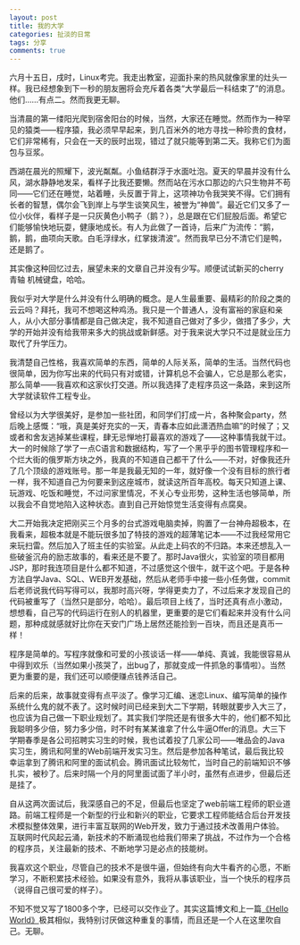 ```yaml
---
layout: post
title: 我的大学
categories: 扯淡的日常
tags: 分享
comments: true
---
```


六月十五日，戌时，Linux考完。我走出教室，迎面扑来的热风就像家里的灶头一样。我已经想象到下一秒的朋友圈将会充斥着各类“大学最后一科结束了”的消息。他们……有点二。然而我更无聊。

当清晨的第一缕阳光爬到宿舍阳台的时候，当然，大家还在睡觉。然而作为一种罕见的猿类——程序猿，我必须早早起来，到几百米外的地方寻找一种珍贵的食材，它们非常稀有，只会在一天的辰时出现，错过了就只能等到第二天。我称它们为面包与豆浆。

西湖在晨光的照耀下，波光粼粼。小鱼结群浮于水面吐泡。夏天的早晨并没有什么风，湖水静静地发呆，看样子比我还要懒。然而站在污水口那边的六只生物并不苟同——它们还在睡觉，站着睡，头反置于背上，这项神功令我哭笑不得。它们拥有长者的智慧，偶尔会飞到岸上与学生谈笑风生，被誉为“神兽”。最近它们又多了一位小伙伴，看样子是一只灰黄色小鸭子（鹅？），总是跟在它们屁股后面。希望它们能够愉快地玩耍，健康地成长。有人为此做了一首诗，后来广为流传：“鹅，鹅，鹅，曲项向天歌。白毛浮绿水，红掌拨清波”。然而我早已分不清它们是鸭，还是鹅了。



其实像这种回忆过去，展望未来的文章自己并没有少写。顺便试试新买的cherry 青轴 机械键盘，哈哈。

 我似乎对大学是什么并没有什么明确的概念。是人生最重要、最精彩的阶段之类的云云吗？拜托，我可不想喝这种鸡汤。我只是一个普通人，没有富裕的家庭和亲人，从小大部分事情都是自己做决定，我不知道自己做对了多少，做措了多少，大学的开始并没有给我带来多大的挑战或新鲜感。对于我来说大学只不过是就业压力取代了升学压力。

我清楚自己性格，我喜欢简单的东西，简单的人际关系，简单的生活。当然代码也很简单，因为你写出来的代码只有对或错，计算机总不会骗人，它总是那么老实，那么简单——我喜欢和这家伙打交道。所以我选择了走程序员这一条路，来到这所大学就读软件工程专业。

曾经以为大学很美好，是参加一些社团，和同学们打成一片，各种聚会party，然后晚上感慨：“哦，真是美好充实的一天，青春本应如此潇洒热血嘛”的时候了；又或者和舍友逃掉某些课程，肆无忌惮地打最喜欢的游戏了——这种事情我就干过。大一的时候除了学了一点C语言和数据结构，写了一个黑乎乎的图书管理程序和一个烂大街的俄罗斯方块之外，我真的不知道自己都干了什么——不对，好像我还升了几个顶级的游戏账号。那一年是我最无知的一年，就好像一个没有目标的旅行者一样，我不知道自己为何要来到这座城市，就读这所百年高校。每天只知道上课、玩游戏、吃饭和睡觉，不过问家里情况，不关心专业形势，这种生活也够简单，所以我会不自觉地陷入这种状态。直到自己开始惊觉生活变得有点腐臭。

大二开始我决定把刚买三个月多的台式游戏电脑卖掉，购置了一台神舟超极本，在我看来，超极本就是不能玩很多加了特技的游戏的超薄笔记本——不过我经常用它来玩扫雷。然后加入了班主任的实验室。从此走上码农的不归路。本来还想乱入一些破釜沉舟的励志故事的，看来还是不要了。那时Java很火，实验室的项目都用JSP，那时我连项目是什么都不知道，不过感觉这个很牛，就干这个吧。于是各种方法自学Java、SQL、WEB开发基础，然后从老师手中接一些小任务做，commit后老师说我代码写得可以，我那时高兴呀，学得更卖力了，不过后来才发现自己的代码被重写了（当然只是部分，哈哈）。最后项目上线了，当时还真有点小激动，想想看，自己写的代码运行在别人的机器里，更重要的是它们看起来并没有什么问题，那种成就感就好比你在天安门广场上居然还能捡到一百块，而且还是真币一样！

程序是简单的。写程序就像和可爱的小孩谈话一样——单纯、真诚，我能很容易从中得到欢乐（当然如果小孩哭了，出bug了，那就变成一件抓急的事情啦）。当然更为重要的是，我们还可以顺便赚点钱养活自己。

后来的后来，故事就变得有点平淡了。像学习汇编、迷恋Linux、编写简单的操作系统什么鬼的就不表了。这时候时间已经来到大二下学期，转眼就要步入大三了，也应该为自己做一下职业规划了。其实我们学院还是有很多大牛的，他们都不知比我聪明多少倍，努力多少倍，时不时有某某谁拿了什么牛逼Offer的消息。大三下学期春季是各公司招聘实习生的时候，我也试着投了几家公司——唯品会的Java实习生，腾讯和阿里的Web前端开发实习生。然后是参加各种笔试，最后我比较幸运拿到了腾讯和阿里的面试机会。腾讯面试比较匆忙，当时自己的前端知识不够扎实，被秒了。后来时隔一个月的阿里面试面了半小时，虽然有点进步，但最后还是挂了。

自从这两次面试后，我深感自己的不足，但最后也坚定了web前端工程师的职业道路。前端工程师是一个新型的行业和新兴的职业，它要求工程师能结合后台开发技术模拟整体效果，进行丰富互联网的Web开发，致力于通过技术改善用户体验。互联网时代风起云涌，新技术的不断涌现也给我们带来了挑战，不过作为一个合格的程序员，关注最新的技术、不断地学习是必点的技能树。

我喜欢这个职业，尽管自己的技术不是很牛逼，但始终有向大牛看齐的心愿，不断学习，不断积累技术经验。如果没有意外，我将从事该职业，当一个快乐的程序员（说得自己很可爱的样子）。

不知不觉又写了1800多个字，已经可以交作业了。其实这篇博文和上一篇[《Hello World》](http://liangbizhi.github.io/hello-world/)极其相似，我特别讨厌做这种重复的事情，而且还是一个人在这里吹自己。无聊。